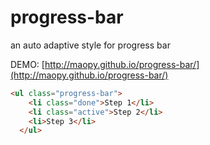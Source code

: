 # progress-bar
an auto adaptive style for progress bar

DEMO: [http://maopy.github.io/progress-bar/](http://maopy.github.io/progress-bar/)

```html
<ul class="progress-bar">
    <li class="done">Step 1</li>
    <li class="active">Step 2</li>
    <li>Step 3</li>
  </ul>
```
